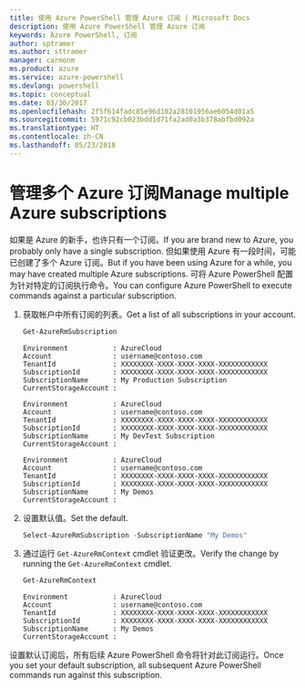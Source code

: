 ```yaml
---
title: 使用 Azure PowerShell 管理 Azure 订阅 | Microsoft Docs
description: 使用 Azure PowerShell 管理 Azure 订阅
keywords: Azure PowerShell, 订阅
author: sptramer
ms.author: sttramer
manager: carmonm
ms.product: azure
ms.service: azure-powershell
ms.devlang: powershell
ms.topic: conceptual
ms.date: 03/30/2017
ms.openlocfilehash: 2f5f614fadc85e96d102a28101956ae6054d01a5
ms.sourcegitcommit: 5971c92cb023bdd1d71fa2ad0a3b378abfbd092a
ms.translationtype: HT
ms.contentlocale: zh-CN
ms.lasthandoff: 05/23/2018
---
```

# <a name="manage-multiple-azure-subscriptions"></a><span data-ttu-id="709b2-104">管理多个 Azure 订阅</span><span class="sxs-lookup"><span data-stu-id="709b2-104">Manage multiple Azure subscriptions</span></span>

<span data-ttu-id="709b2-105">如果是 Azure 的新手，也许只有一个订阅。</span><span class="sxs-lookup"><span data-stu-id="709b2-105">If you are brand new to Azure, you probably only have a single subscription.</span></span> <span data-ttu-id="709b2-106">但如果使用 Azure 有一段时间，可能已创建了多个 Azure 订阅。</span><span class="sxs-lookup"><span data-stu-id="709b2-106">But if you have been using Azure for a while, you may have created multiple Azure subscriptions.</span></span> <span data-ttu-id="709b2-107">可将 Azure PowerShell 配置为针对特定的订阅执行命令。</span><span class="sxs-lookup"><span data-stu-id="709b2-107">You can configure Azure PowerShell to execute commands against a particular subscription.</span></span>

1. <span data-ttu-id="709b2-108">获取帐户中所有订阅的列表。</span><span class="sxs-lookup"><span data-stu-id="709b2-108">Get a list of all subscriptions in your account.</span></span>

    ```powershell
    Get-AzureRmSubscription
    ```

    ```
    Environment           : AzureCloud
    Account               : username@contoso.com
    TenantId              : XXXXXXXX-XXXX-XXXX-XXXX-XXXXXXXXXXXX
    SubscriptionId        : XXXXXXXX-XXXX-XXXX-XXXX-XXXXXXXXXXXX
    SubscriptionName      : My Production Subscription
    CurrentStorageAccount :

    Environment           : AzureCloud
    Account               : username@contoso.com
    TenantId              : XXXXXXXX-XXXX-XXXX-XXXX-XXXXXXXXXXXX
    SubscriptionId        : XXXXXXXX-XXXX-XXXX-XXXX-XXXXXXXXXXXX
    SubscriptionName      : My DevTest Subscription
    CurrentStorageAccount :

    Environment           : AzureCloud
    Account               : username@contoso.com
    TenantId              : XXXXXXXX-XXXX-XXXX-XXXX-XXXXXXXXXXXX
    SubscriptionId        : XXXXXXXX-XXXX-XXXX-XXXX-XXXXXXXXXXXX
    SubscriptionName      : My Demos
    CurrentStorageAccount :
    ```

2. <span data-ttu-id="709b2-109">设置默认值。</span><span class="sxs-lookup"><span data-stu-id="709b2-109">Set the default.</span></span>

    ```powershell
    Select-AzureRmSubscription -SubscriptionName "My Demos"
    ```

3. <span data-ttu-id="709b2-110">通过运行 `Get-AzureRmContext` cmdlet 验证更改。</span><span class="sxs-lookup"><span data-stu-id="709b2-110">Verify the change by running the `Get-AzureRmContext` cmdlet.</span></span>

    ```powershell
    Get-AzureRmContext
    ```

    ```
    Environment           : AzureCloud
    Account               : username@contoso.com
    TenantId              : XXXXXXXX-XXXX-XXXX-XXXX-XXXXXXXXXXXX
    SubscriptionId        : XXXXXXXX-XXXX-XXXX-XXXX-XXXXXXXXXXXX
    SubscriptionName      : My Demos
    CurrentStorageAccount :
    ```

<span data-ttu-id="709b2-111">设置默认订阅后，所有后续 Azure PowerShell 命令将针对此订阅运行。</span><span class="sxs-lookup"><span data-stu-id="709b2-111">Once you set your default subscription, all subsequent Azure PowerShell commands run against this subscription.</span></span>
